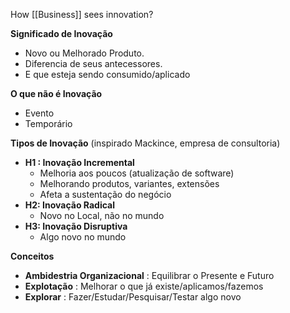 How [[Business]] sees innovation?

**Significado de Inovação** 
- Novo ou Melhorado Produto. 
- Diferencia de seus antecessores.
- E que esteja sendo consumido/aplicado

**O que não é Inovação**
- Evento
- Temporário

**Tipos de Inovação** (inspirado Mackince, empresa de consultoria)

- **H1 : Inovação Incremental**
	- Melhoria aos poucos (atualização de software)
	- Melhorando produtos, variantes, extensões
	- Afeta a sustentação do negócio
- **H2: Inovação Radical**
	- Novo no Local, não no mundo
- **H3: Inovação Disruptiva**
	- Algo novo no mundo


**Conceitos**
- **Ambidestria Organizacional** : Equilibrar o Presente e Futuro
- **Explotação** : Melhorar o que já existe/aplicamos/fazemos
- **Explorar** : Fazer/Estudar/Pesquisar/Testar algo novo
